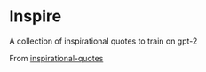 # Inspire

A collection of inspirational quotes to train on gpt-2

From [inspirational-quotes](https://github.com/akhiltak/inspirational-quotes)